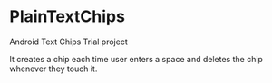 # PlainTextChips

Android Text Chips Trial project

It creates a chip each time user enters a space and deletes the chip whenever they touch it. 
